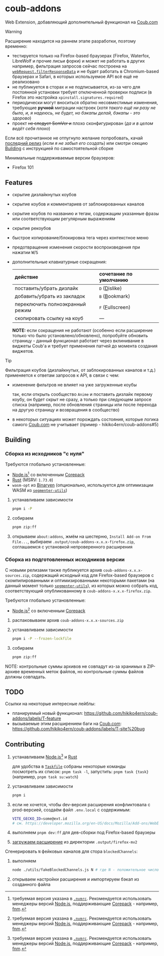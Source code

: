 # coub-addons

Web Extension, добавляющий дополнительный функционал на [Coub.com]

> [!WARNING]
> Расширение находится на раннем этапе разработки, поэтому временно:
>
> - тестируется только на Firefox-based браузерах (Firefox, Waterfox, LibreWolf и прочие лисьи форки) и может не работать в других\
>   например, фильтрация запросов сейчас построена на [`webRequest.filterResponseData`](https://developer.mozilla.org/en-US/docs/Mozilla/Add-ons/WebExtensions/API/webRequest/filterResponseData) и не будет работать в Chromium-based браузерах и Safari, в которых используемое API всё ещё не реализовано
> - не публикуется в сторах и не подписывается, из-за чего для постоянной установки требует отключенной проверки подписи (в Firefox это настройка `xpinstall.signatures.required`)
> - периодически могут вноситься обратно несовместимые изменения, требующие **ручной** миграции настроек (_хотя такого ещё ни разу не было, и, я надеюсь, не будет, но бэкапы делай, бэкапы - это здорово_)
> - проект ~~не следует SemVer и~~ плохо сконфигурирован (_да и в целом ведёт себя плохо_)
>
> Если всё прочитанное не отпугнуло желание попробовать, качай [последний релиз][latest-release] (_если я не забыл его создать_) или смотри секцию [Building](#building) с инструкцией по самостоятельной сборке

Минимальные поддерживаемые версии браузеров:

- Firefox 101

## Features

- скрытие дизлайкнутых коубов
- скрытие коубов и комментариев от заблокированных каналов
- скрытие коубов по названию и тегам, содержащим указанные фразы или соответствующим регулярным выражениям
- скрытие рекоубов
- быстрое копирование/блокировка тега через контекстное меню
- предотвращение изменения скорости воспроизведения при нажатии <kbd>W</kbd>/<kbd>S</kbd>
- дополнительные клавиатурные сокращения:
  <!-- spell-checker: ignore islike ookmark ullscreen -->
  | действие                        | сочетание по умолчанию               |
  | :------------------------------ | :----------------------------------- |
  | поставить/убрать дизлайк        | <kbd>D</kbd> (<ins>D</ins>islike)    |
  | добавить/убрать из закладок     | <kbd>B</kbd> (<ins>B</ins>ookmark)   |
  | переключить полноэкранный режим | <kbd>F</kbd> (<ins>F</ins>ullscreen) |
  | скопировать ссылку на коуб      | —                                    |

  **NOTE:** если сокращения не работают (особенно если расширение только что было установлено/обновлено), попробуйте обновить страницу - данный функционал работает через вклинивание в виджеты Coub'а и требует применения патчей до момента создания виджетов.

<!-- dprint-ignore -->
> [!TIP]
> Фильтрация коубов (дизлайкнутых, от заблокированных каналов и т.д.) применяется к ответам запросов к API, в связи с чем:
> - изменение фильтров не влияет на уже загруженные коубы
>
>   так, если открыть сообщество `Anime` и поставить дизлайк первому коубу, он будет скрыт не сразу, а только при следующем запросе списка (например, после обновления страницы или после перехода на другую страницу и возвращения в сообщество)
>
> - в некоторых ситуациях может порождать состояния, которые логика самого [Coub.com] не учитывает (пример - hikiko4ern/coub-addons#5)

## Building

### Сборка из исходников "с нуля"

Требуются глобально установленные:

- [Node.js][node.js][^1] со включенным [Corepack]
- [Rust] (MSRV: `1.73.0`)
- `wasm-opt` из [Binaryen] (опционально, используется для оптимизации WASM из [`segmenter-utils`][segmenter-utils])

1. устанавливаем зависимости
   ```sh
   pnpm i -P
   ```

2. собираем
   ```sh
   pnpm zip:ff
   ```

3. открываем `about:addons`, жмём на шестерню, `Install Add-on From File...`, выбираем `.output/coub-addons-x.x.x-firefox.zip`, соглашаемся с установкой непроверенного расширения

### Сборка из подготовленных исходников версии

С новыми релизами также публикуется архив `coub-addons-x.x.x-sources.zip`, содержащий исходный код для Firefox-based браузеров с скомпилированными и оптимизированными некоторыми пакетами (на данный момент только [`segmenter-utils`][segmenter-utils]), из которых можно собрать код, соответствующий опубликованному в `coub-addons-x.x.x-firefox.zip`.

Требуются глобально установленные:

- [Node.js][node.js][^1] со включенным [Corepack]

1. распаковываем архив `coub-addons-x.x.x-sources.zip`

2. устанавливаем зависимости
   ```sh
   pnpm i -P --frozen-lockfile
   ```

3. собираем
   ```sh
   pnpm zip:ff
   ```

<!-- spell-checker: word временны́х -->

NOTE: контрольные суммы архивов не совпадут из-за хранимых в ZIP-архиве временны́х меток файлов, но контрольные суммы файлов должны совпадать.

## TODO

Ссылки на некоторые интересные лейблы:

- планируемый новый функционал: https://github.com/hikiko4ern/coub-addons/labels/T-feature
- вызываемые этим расширением баги на [Coub.com]: https://github.com/hikiko4ern/coub-addons/labels/T-site%20bug

## Contributing

1. устанавливаем [Node.js][node.js][^1] и [Rust]

   для удобства в [`Taskfile`](./Taskfile.yml) собраны некоторые команды\
   посмотреть их список: `pnpm task -l`, запустить: `pnpm task {task}` (например, `pnpm task su:watch`)

2. устанавливаем зависимости
   ```sh
   pnpm i
   ```

3. если не хочется, чтобы dev-версия расширения конфликтовала с prod-версией, создаём файл `.env.local` с содержимым:
   ```sh
   VITE_GECKO_ID=some@ext.id
   # см. https://developer.mozilla.org/en-US/docs/Mozilla/Add-ons/WebExtensions/manifest.json/browser_specific_settings#extension_id_format
   ```

4. выполняем `pnpm dev:ff` для дев-сборки под Firefox-based браузеры

5. [загружаем расширение][firefox-temp-install] из директории `.output/firefox-mv2`

Сгенерировать `N` фейковых каналов для стора `blockedChannels`:

1. выполняем
   ```sh
   node ./utils/fakeBlockedChannels.js N # где N - положительное число
   ```
2. открываем настройки расширения и импортируем бэкап из созданного файла

[^1]: требуемая версия указана в [`.nvmrc`](./.nvmrc). Рекомендуется использовать менеджеры версий [Node.js], поддерживающие [Corepack] - например, [fnm].

<!-- spell-checker: word fnm -->
<!-- links -->

[coub.com]: https://coub.com
[latest-release]: https://github.com/hikiko4ern/coub-addons/releases/latest
[node.js]: https://nodejs.org
[corepack]: https://github.com/nodejs/corepack
[rust]: https://www.rust-lang.org
[binaryen]: https://github.com/WebAssembly/binaryen
[segmenter-utils]: ./packages/segmenter-utils/README.md
[just]: https://github.com/casey/just
[firefox-temp-install]: https://extensionworkshop.com/documentation/develop/temporary-installation-in-firefox/
[fnm]: https://github.com/Schniz/fnm

